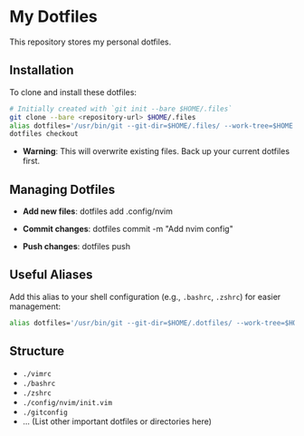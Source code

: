 # My Dotfiles

This repository stores my personal dotfiles.

## Installation

To clone and install these dotfiles:

```sh
# Initially created with `git init --bare $HOME/.files`
git clone --bare <repository-url> $HOME/.files
alias dotfiles='/usr/bin/git --git-dir=$HOME/.files/ --work-tree=$HOME'
dotfiles checkout
```

- **Warning**: This will overwrite existing files. Back up your current dotfiles first.

## Managing Dotfiles

- **Add new files**:
  dotfiles add .config/nvim

- **Commit changes**:
  dotfiles commit -m "Add nvim config"

- **Push changes**:
  dotfiles push

## Useful Aliases

Add this alias to your shell configuration (e.g., `.bashrc`, `.zshrc`) for easier management:

```sh
alias dotfiles='/usr/bin/git --git-dir=$HOME/.dotfiles/ --work-tree=$HOME'
```

## Structure

- `./vimrc`
- `./bashrc`
- `./zshrc`
- `./config/nvim/init.vim`
- `./gitconfig`
- ... (List other important dotfiles or directories here)
